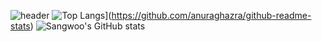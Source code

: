![header](https://capsule-render.vercel.app/api?type=waving&color=timeGradient&height=300&section=header&text=Good%20to%20see%20you%20%F0%9F%A4%97)
![Top Langs](https://github-readme-stats.vercel.app/api/top-langs/?username=SangwooJung98)](https://github.com/anuraghazra/github-readme-stats) ![Sangwoo's GitHub stats](https://github-readme-stats.vercel.app/api?username=SangwooJung98&count_private=true&show_icons=true&theme=swift)
